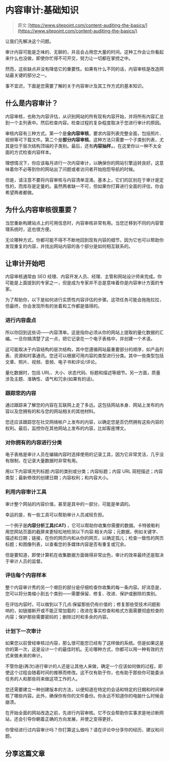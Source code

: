 # 内容审计:基础知识

> 原文:[https://www.sitepoint.com/content-auditing-the-basics/](https://www.sitepoint.com/content-auditing-the-basics/)

让我们先解决这个问题。

审计内容可能是乏味的、无聊的，并且会占用您大量的时间。这种工作会让你看起来什么也没做，即使你忙得不可开交，努力让一切都在掌控之中。

然而，这些缺点并没有降低它的重要性。如果有什么不同的话，内容审核是改造网站最关键的部分之一。

事不宜迟，下面是您需要了解的关于内容审计及其工作方式的基本知识。

## 什么是内容审计？

内容审核，也称为内容评估，从识别网站的所有现有内容开始，并将所有内容汇总到一个主列表中。然后检查内容。检查过程的复杂程度取决于您进行审计的原因。

审核内容有三种方式。第一个是**全内容审核**，要求内容列表完整全面，包括照片、视频等可下载文件。第二个是**部分内容审核**。这种方法只需要一个子类别列表，尤其是位于层次结构顶端的子类别。最后，还有**内容抽样，**，在这里你以一种不太全面的方式检查内容样本。

理想情况下，你应该每月进行一次内容审计，以确保你的网站引擎运转良好。这意味着你不必等到你的网站出了问题或者访问者开始抱怨导航的时候。

但是，请注意不要将内容审核与内容清单混淆。基本上，它们的区别在于审计是定性的，而库存是定量的。虽然两者缺一不可，但如果你打算进行全面的评估，你会希望两者都做。

## 为什么内容审核很重要？

当您重新构建站点上的可用信息时，内容审核非常有用。当您迁移到不同的内容管理系统时，这也很方便。

无论哪种方式，你都可能不得不不断地回到现有内容的细节，因为它也可以帮助你发现重复的内容，并找出网站内容的各个部分是如何相互联系的。

## 让审计开始吧

内容审核通常由 SEO 经理、内容开发人员、经理、主管和网站设计师来完成。你可能是上面提到的专家之一，但是成为专家并不总是意味着你是内容审计方面的专家。

为了帮助你，以下是如何进行实质性内容评估的步骤。这项任务可能会拖拖拉拉，但最终，你会发现所有的坐着和工作都是值得的。

### 进行内容盘点

所以你回到这些词——内容清单。这是指你必须从你的网站上提取的量化数据的汇编。一旦你搞清楚了这一点，把它记录在一个电子表格中，并创建一个术语。

这可能取决于内容结构的层次结构，其中您遵循网站最重要部分的顺序，如产品列表、资源和时事通讯。您还可以根据可用内容的类型进行分类。其中一些类型包括文章、照片、视频、音频、电子书和评论/评论。

量化数据时，包括 URL、大小、状态代码、标题和描述等细节。另一方面，质量涉及主题、准确性、语气和冗余(如果有的话)。

### 跟踪您的内容

通过跟踪来了解您的内容在互联网上走了多远。这包括网站本身、网站上发布的内容以及您拥有的和与您的网站相关的其他材料。

您还应该跟踪您在社交网络帐户上发布的内容，以确定您是否仍然拥有这些内容的权利。最后，监控你在其他网站上发布的内容，比如客座博文。

### 对你拥有的内容进行分类

电子表格是审计人员在编辑内容时选择使用的记录工具，因为它非常灵活，几乎没有限制，在记录大量数据时非常有用。

用以下内容填充列标题:内容的类别或分类；内容标题；内容 URL 简短描述；内容类型；最新修改的创建日期；内容权利；和内容大小。

### 利用内容审计工具

审计整个网站的内容价值，甚至是其中的一部分，可能是单调的。

幸运的是，有一些工具可以帮助审计人员减轻负担。

一个例子是**内容分析工具(CAT)** ，它可以帮助你收集你需要的数据。卡特彼勒利用您网站页面的截屏来更轻松地检测以下内容:相关内容；元数据，例如关键字、描述和日期；链接，在你的网页内和从你的网页，以确定孤儿；检查一致性的网页标题；和图像列表，以查看您的多媒体内容是否有重复或冗余。

但是要知道，即使计算机在收集数据方面做得非常出色，审计的效率最终还是取决于审计人员的监督。

### 评估每个内容样本

整个内容审计秀的另一个艰巨的部分是仔细检查你收集的每一条内容。好消息是，您可以将分类缩小到五个类别——需要保留、修复、改进、保护或删除的类别。

在评估内容时，可以做到以下几点:保留那些仍有价值的；修复那些受技术问题影响的，如链接断开或不能正常加载的；改进在事实检查和格式方面需要彻底检查的内容；保护那些需要密码的；删除过时和多余的内容。

### 计划下一次审计

如果您以前曾经审核过内容，那么很可能您已经有了这样做的系统。但是如果这是你的第一次，这是设计一个的最佳时机。无论哪种方式，你都可以用一种有效的方式来做未来的审计。

不管你是(再次)进行审计的人还是让其他人来做，确定一个应该如何做的过程，即使这个过程会随着时间的推移而修改。这不仅有助于你，也有助于那些你可能委派任务的人和那些将来做这项工作的人。

您还需要建立一种创建版本的方法，以便知道在特定的会话和特定的日期和时间审核了哪些内容。此外，确保你有你的文件备份。你永远不知道你的电脑什么时候会崩溃。

在开始全面的网站改造之前，先进行内容审核。它不仅会帮助你实事求是地诊断网站，还会引导你朝着正确的方向发展，并使之变得更好。

你曾经进行过内容审计吗？你打算这么做吗？请在评论中分享你的经历、建议和问题。

## 分享这篇文章